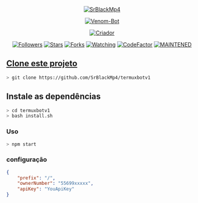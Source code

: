 <p align="center">
<a href="https://ibb.co/G7PZnyz"><img src="https://i.ibb.co/mqjq4Fb/IMG-20211031-WA0066.jpg" alt="SrBlackMp4" border="0"></a>
</p>
<p align="center">
<a href="#"><img title="Venom-Bot" src="https://img.shields.io/badge/Termux Whatsapp Bot-green?colorA=%23ff0000&colorB=%23017e40&style=for-the-badge"></a>
</p>
<p align="center">
<a href="https://github.com/SrBlackMp4"><img title="Criador" src="https://img.shields.io/badge/Criador-SrBlack-red.svg?style=for-the-badge&logo=github"></a>
</p>
<p align="center">
<a href="https://github.com/SrBlackMp4/followers"><img title="Followers" src="https://img.shields.io/github/followers/SrBlackMp4?color=blue&style=flat-square"></a>
<a href="https://github.com/SrBlackMp4/termux-wabot/stargazers/"><img title="Stars" src="https://img.shields.io/github/stars/SrBlackMp4/termuxbotv1?color=red&style=flat-square"></a>
<a href="https://github.com/SrBlackMp4/termuxbotv1/network/members"><img title="Forks" src="https://img.shields.io/github/forks/SrBlackMp4/termuxbotv1?color=red&style=flat-square"></a>
<a href="https://github.com/SrBlackMp4/termuxbotv1/watchers"><img title="Watching" src="https://img.shields.io/github/watchers/SrBlackMp4/termuxbotv1?label=Watchers&color=blue&style=flat-square"></a>
<a href="https://www.codefactor.io/repository/github/SrBlackMp4/termuxbotv1"><img src="https://www.codefactor.io/repository/github/SrBlackMp4/termuxbotv1/badge" alt="CodeFactor" /></a>
<a href="#"><img title="MAINTENED" src="https://img.shields.io/badge/MAINTENED-NO-blue.svg"</a>
</p>
	
	
## Clone este projeto
```bash
> git clone https://github.com/SrBlackMp4/termuxbotv1
```

## Instale as dependências
```bash
> cd termuxbotv1
> bash install.sh
```

### Uso
```bash
> npm start
```

### configuração
```json
{
	"prefix": "/",
	"ownerNumber": "55699xxxxx",
	"apiKey": "YouApiKey"
}
```
